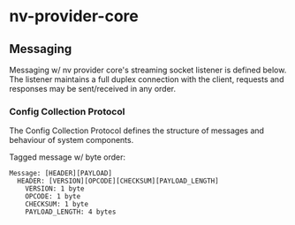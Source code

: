 # nv-provider-core

## Messaging

Messaging w/ nv provider core's streaming socket listener is defined below.
The listener maintains a full duplex connection with the client,
requests and responses may be sent/received in any order.

### Config Collection Protocol

The Config Collection Protocol defines the structure of messages and behaviour of system components.

Tagged message w/ byte order:

```
Message: [HEADER][PAYLOAD]
  HEADER: [VERSION][OPCODE][CHECKSUM][PAYLOAD_LENGTH]
    VERSION: 1 byte
    OPCODE: 1 byte
    CHECKSUM: 1 byte
    PAYLOAD_LENGTH: 4 bytes

```
